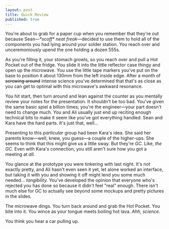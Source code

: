 ```yaml
---
layout: post
title: Quick Review
published: true
---
```


You're about to grab for a paper cup when you remember that they're out because Sean—_\*scoff\* neat freak_—decided to use them to hold all of the components you had lying around your solder station. You reach over and unceremoniously upend the one holding a dozen 555s.

As you're filling it, your stomach growls, so you reach over and pull a Hot Pocket out of the fridge. You slide it into the little reflector case thingy and open up the microwave. You use the little tape markers you've put on the base to position it about 130mm from the left inside edge. After a month of <s>screwing around</s> intense science you've determined that that's as close as you can get to optimal with this microwave's awkward resonance.

You hit start, then turn around and lean against the counter as you mentally review your notes for the presentation. It shouldn't be too bad. You've given the same basic spiel a billion times; you're the engineer—your part doesn't need to change much. You and Ali usually just end up reciting enough technical bits to make it seem like you've got everything handled. Sean and Kara have the hard parts. It's just that, well...

Presenting to this *particular* group had been Kara's idea. She said her parents know—well, knew, you guess—a couple of the higher-ups. She seems to think that this might give us a little sway. But they're *GC.* Like, *the GC.* Even with Kara's connection, you still aren't sure how you got a meeting at *all.*

You glance at the prototype you were tinkering with last night. It's not exactly pretty, and Ali hasn't even seen it yet, let alone worked an interface, but taking it with you and showing it off might lend you some much needed... *tangibility.* You've developed the opinion that everyone who's rejected you has done so because it didn't feel "real" enough. There isn't much else for GC to actually see beyond some mockups and pretty pictures in the slides.

The microwave dings. You turn back around and grab the Hot Pocket. You bite into it. You wince as your tongue meets boiling hot lava. *Ahh, science.*

You think you hear a car pulling up.
